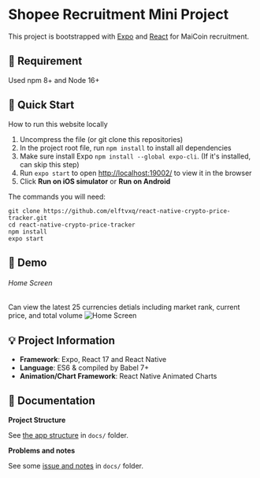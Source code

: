 # Shopee Recruitment Mini Project

This project is bootstrapped with [Expo](https://docs.expo.dev/) and [React](https://reactjs.org/) for MaiCoin recruitment.

## :mount_fuji: Requirement

Used npm 8+ and Node 16+

## :green_book: Quick Start

How to run this website locally

1. Uncompress the file (or git clone this repositories)
2. In the project root file, run `npm install` to install all dependencies
3. Make sure install Expo `npm install --global expo-cli`. (If it's installed, can skip this step)
4. Run `expo start` to open [http://localhost:19002/](http://localhost:19002/) to view it in the browser
5. Click **Run on iOS simulator** or **Run on Android**

The commands you will need:

```
git clone https://github.com/elftvxq/react-native-crypto-price-tracker.git
cd react-native-crypto-price-tracker
npm install
expo start
```

## :iphone: Demo

###### Home Screen

Can view the latest 25 currencies detials including market rank, current price, and total volume
![Home Screen](https://i.imgur.com/KbbeWZc.jpg)

## :bulb: Project Information

- **Framework**: Expo, React 17 and React Native
- **Language**: ES6 & compiled by Babel 7+
- **Animation/Chart Framework**: React Native Animated Charts

## :jack_o_lantern: Documentation

**Project Structure**

See [the app structure](docs/structure.md) in `docs/` folder.

**Problems and notes**

See some [issue and notes](docs/problems-and-notes.md) in `docs/` folder.

